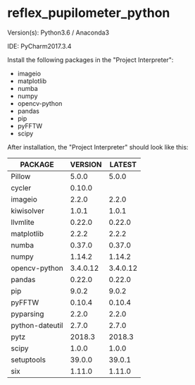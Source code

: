 # reflex_pupilometer_python
Version(s): Python3.6 / Anaconda3 

IDE: PyCharm2017.3.4

Install the following packages in the "Project Interpreter":
- imageio
- matplotlib
- numba
- numpy
- opencv-python
- pandas
- pip
- pyFFTW
- scipy

After installation, the "Project Interpreter" should look like this:

| PACKAGE   | VERSION |   LATEST |
| ---       | ---     | ---      |
| Pillow | 5.0.0 | 5.0.0 |
| cycler | 0.10.0 |  |
| imageio | 2.2.0 | 2.2.0 |
| kiwisolver | 1.0.1 | 1.0.1 |
| llvmlite | 0.22.0 | 0.22.0 |
| matplotlib | 2.2.2 | 2.2.2 |
| numba | 0.37.0 | 0.37.0 |
| numpy | 1.14.2 | 1.14.2 |
| opencv-python | 3.4.0.12 | 3.4.0.12 |
| pandas | 0.22.0 | 0.22.0 |
| pip | 9.0.2 | 9.0.2 |
| pyFFTW | 0.10.4 | 0.10.4 |
| pyparsing | 2.2.0 | 2.2.0 |
| python-dateutil | 2.7.0 | 2.7.0 |
| pytz | 2018.3 | 2018.3 |
| scipy | 1.0.0 | 1.0.0 |
| setuptools | 39.0.0 | 39.0.1 |
| six | 1.11.0 | 1.11.0 |
